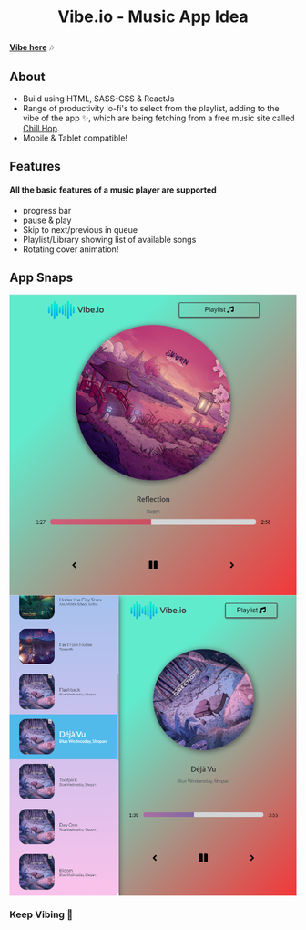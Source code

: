 <h1 align="center"><p>Vibe.io - Music App Idea</p></h1>
<a href="https://vibeio.netlify.app/"><b>Vibe here</b></a> 🎶

## About
  - Build using HTML, SASS-CSS & ReactJs
  - Range of productivity lo-fi's to select from the playlist, adding to the vibe of the app ✨, which are being fetching from a free music site called [Chill Hop](chillhop.com).
  - Mobile & Tablet compatible!

## Features
#### All the basic features of a music player are supported
  - progress bar
  - pause & play
  - Skip to next/previous in queue
  - Playlist/Library showing list of available songs
  - Rotating cover animation!

## App Snaps
<img src="./snap01.png" alt="music player" align="center">
<img src="./snap02.png" alt="playlist" align="center">

### Keep Vibing 💜
